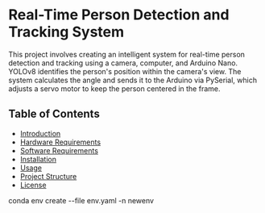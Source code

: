 # Real-Time Person Detection and Tracking System
This project involves creating an intelligent system for real-time person detection and tracking using a camera, computer, and Arduino Nano. YOLOv8 identifies the person's position within the camera's view. The system calculates the angle and sends it to the Arduino via PySerial, which adjusts a servo motor to keep the person centered in the frame.

## Table of Contents
- [Introduction](#introduction)
- [Hardware Requirements](#hardware-requirements)
- [Software Requirements](#software-requirements)
- [Installation](#installation)
- [Usage](#usage)
- [Project Structure](#project-structure)
- [License](#license)


conda env create --file env.yaml -n newenv
